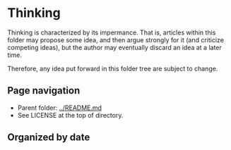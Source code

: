 # Thinking

Thinking is characterized by its impermance. That is, articles within this folder may propose some idea, and then argue strongly for it (and criticize competing ideas), but the author may eventually discard an idea at a later time.

Therefore, any idea put forward in this folder tree are subject to change.

## Page navigation

 * Parent folder: [../README.md](../README.md)
 * See LICENSE at the top of directory.

## Organized by date

